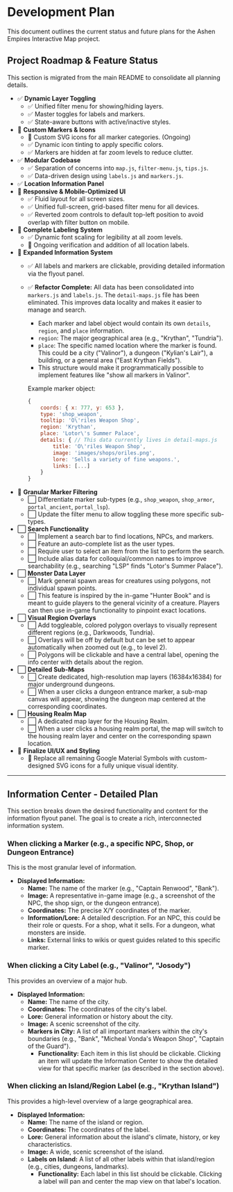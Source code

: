 # Development Plan

This document outlines the current status and future plans for the Ashen Empires Interactive Map project.

## Project Roadmap & Feature Status

This section is migrated from the main README to consolidate all planning details.

-   ✅ **Dynamic Layer Toggling**
    -   ✅ Unified filter menu for showing/hiding layers.
    -   ✅ Master toggles for labels and markers.
    -   ✅ State-aware buttons with active/inactive styles.
-   🚧 **Custom Markers & Icons**
    -   🚧 Custom SVG icons for all marker categories. (Ongoing)
    -   ✅ Dynamic icon tinting to apply specific colors.
    -   ✅ Markers are hidden at far zoom levels to reduce clutter.
-   ✅ **Modular Codebase**
    -   ✅ Separation of concerns into `map.js`, `filter-menu.js`, `tips.js`.
    -   ✅ Data-driven design using `labels.js` and `markers.js`.
-   ✅ **Location Information Panel**
-   🚧 **Responsive & Mobile-Optimized UI**
    -   ✅ Fluid layout for all screen sizes.
    -   ✅ Unified full-screen, grid-based filter menu for all devices.
    -   ✅ Reverted zoom controls to default top-left position to avoid overlap with filter button on mobile.
-   🚧 **Complete Labeling System**
    -   ✅ Dynamic font scaling for legibility at all zoom levels.
    -   🚧 Ongoing verification and addition of all location labels.
-   🚧 **Expanded Information System**
    -   ✅ All labels and markers are clickable, providing detailed information via the flyout panel.
    -   ✅ **Refactor Complete:** All data has been consolidated into `markers.js` and `labels.js`. The `detail-maps.js` file has been eliminated. This improves data locality and makes it easier to manage and search.
        -   Each marker and label object would contain its own `details`, `region`, and `place` information.
        -   `region`: The major geographical area (e.g., "Krythan", "Tundria").
        -   `place`: The specific named location where the marker is found. This could be a city ("Valinor"), a dungeon ("Kylian's Lair"), a building, or a general area ("East Krythan Fields").
        -   This structure would make it programmatically possible to implement features like "show all markers in Valinor".

        Example marker object:
        ```javascript
        {
            coords: { x: 777, y: 653 },
            type: 'shop_weapon',
            tooltip: 'O\'riles Weapon Shop',
            region: 'Krythan',
            place: 'Lotor\'s Summer Palace',
            details: { // This data currently lives in detail-maps.js
                title: 'O\'riles Weapon Shop',
                image: 'images/shops/oriles.png',
                lore: 'Sells a variety of fine weapons.',
                links: [...]
            }
        }
        ```
-   🚧 **Granular Marker Filtering**
    -   ⬜ Differentiate marker sub-types (e.g., `shop_weapon`, `shop_armor`, `portal_ancient`, `portal_lsp`).
    -   ⬜ Update the filter menu to allow toggling these more specific sub-types.
-   ⬜ **Search Functionality**
    -   ⬜ Implement a search bar to find locations, NPCs, and markers.
    -   ⬜ Feature an auto-complete list as the user types.
    -   ⬜ Require user to select an item from the list to perform the search.
    -   ⬜ Include alias data for colloquial/common names to improve searchability (e.g., searching "LSP" finds "Lotor's Summer Palace").
-   ⬜ **Monster Data Layer**
    -   ⬜ Mark general spawn areas for creatures using polygons, not individual spawn points.
    -   ⬜ This feature is inspired by the in-game "Hunter Book" and is meant to guide players to the general vicinity of a creature. Players can then use in-game functionality to pinpoint exact locations.
-   ⬜ **Visual Region Overlays**
    -   ⬜ Add toggleable, colored polygon overlays to visually represent different regions (e.g., Darkwoods, Tundria).
    -   ⬜ Overlays will be off by default but can be set to appear automatically when zoomed out (e.g., to level 2).
    -   ⬜ Polygons will be clickable and have a central label, opening the info center with details about the region.
-   ⬜ **Detailed Sub-Maps**
    -   ⬜ Create dedicated, high-resolution map layers (16384x16384) for major underground dungeons.
    -   ⬜ When a user clicks a dungeon entrance marker, a sub-map canvas will appear, showing the dungeon map centered at the corresponding coordinates.
-   ⬜ **Housing Realm Map**
    -   ⬜ A dedicated map layer for the Housing Realm.
    -   ⬜ When a user clicks a housing realm portal, the map will switch to the housing realm layer and center on the corresponding spawn location.
-   🚧 **Finalize UI/UX and Styling**
    -   🚧 Replace all remaining Google Material Symbols with custom-designed SVG icons for a fully unique visual identity.

---

## Information Center - Detailed Plan

This section breaks down the desired functionality and content for the information flyout panel. The goal is to create a rich, interconnected information system.

### When clicking a Marker (e.g., a specific NPC, Shop, or Dungeon Entrance)

This is the most granular level of information.

-   **Displayed Information:**
    -   **Name:** The name of the marker (e.g., "Captain Renwood", "Bank").
    -   **Image:** A representative in-game image (e.g., a screenshot of the NPC, the shop sign, or the dungeon entrance).
    -   **Coordinates:** The precise X/Y coordinates of the marker.
    -   **Information/Lore:** A detailed description. For an NPC, this could be their role or quests. For a shop, what it sells. For a dungeon, what monsters are inside.
    -   **Links:** External links to wikis or quest guides related to this specific marker.

### When clicking a City Label (e.g., "Valinor", "Josody")

This provides an overview of a major hub.

-   **Displayed Information:**
    -   **Name:** The name of the city.
    -   **Coordinates:** The coordinates of the city's label.
    -   **Lore:** General information or history about the city.
    -   **Image:** A scenic screenshot of the city.
    -   **Markers in City:** A list of all important markers within the city's boundaries (e.g., "Bank", "Micheal Vonda's Weapon Shop", "Captain of the Guard").
        -   **Functionality:** Each item in this list should be clickable. Clicking an item will update the Information Center to show the detailed view for that specific marker (as described in the section above).

### When clicking an Island/Region Label (e.g., "Krythan Island")

This provides a high-level overview of a large geographical area.

-   **Displayed Information:**
    -   **Name:** The name of the island or region.
    -   **Coordinates:** The coordinates of the label.
    -   **Lore:** General information about the island's climate, history, or key characteristics.
    -   **Image:** A wide, scenic screenshot of the island.
    -   **Labels on Island:** A list of all other labels within that island/region (e.g., cities, dungeons, landmarks).
        -   **Functionality:** Each label in this list should be clickable. Clicking a label will pan and center the map view on that label's location.